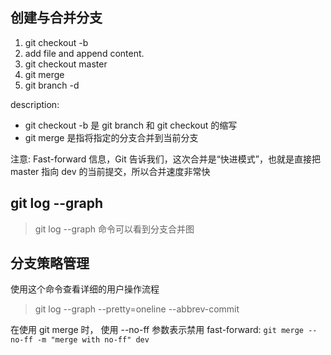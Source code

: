 ## 创建与合并分支

1. git checkout -b <branch-name>
2. add file and append content.
3. git checkout master
4. git merge <branch-name>
5. git branch -d <branch-name>

description:

- git checkout -b 是 git branch 和 git checkout 的缩写
- git merge 是指将指定的分支合并到当前分支

注意: Fast-forward 信息，Git 告诉我们，这次合并是“快进模式”，也就是直接把 master 指向 dev 的当前提交，所以合并速度非常快

## git log --graph

> git log --graph 命令可以看到分支合并图

## 分支策略管理

使用这个命令查看详细的用户操作流程

> git log --graph --pretty=oneline --abbrev-commit

在使用 git merge 时， 使用 --no-ff 参数表示禁用 fast-forward:
`git merge --no-ff -m "merge with no-ff" dev`
